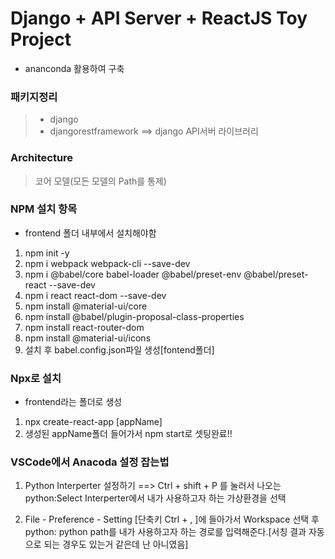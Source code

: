 # Django + API Server + ReactJS Toy Project

* ananconda 활용하여 구축 

### 패키지정리

> * django 
> * djangorestframework ==> django API서버 라이브러리


### Architecture

> 코어 모델(모든 모델의 Path를 통제)


### NPM 설치 항목
* frontend 폴더 내부에서 설치해야함
1. npm init -y
2. npm i webpack webpack-cli --save-dev
3. npm i @babel/core babel-loader @babel/preset-env @babel/preset-react --save-dev
4. npm i react react-dom --save-dev
5. npm install @material-ui/core
6. npm install @babel/plugin-proposal-class-properties
7. npm install react-router-dom
8. npm install @material-ui/icons
9. 설치 후 babel.config.json파일 생성[fontend폴더]

### Npx로 설치
* frontend라는 폴더로 생성
1. npx create-react-app [appName]
2. 생성된 appName폴더 들어가서 npm start로 셋팅완료!!


### VSCode에서 Anacoda 설정 잡는법
1. Python Interperter 설정하기 ==> Ctrl + shift + P 를 눌러서 나오는 python:Select Interperter에서 내가 사용하고자 하는 가상환경을 선택

2. File - Preference - Setting [단축키 Ctrl + , ]에 들아가서 Workspace 선택 후 python: python path를
내가 사용하고자 하는 경로를 입력해준다.[서칭 결과 자동으로 되는 경우도 있는거 같은데 난 아니였음]